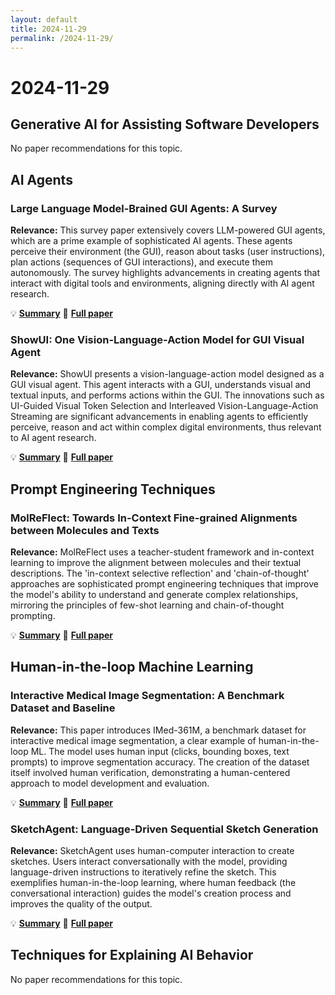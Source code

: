 ```yaml
---
layout: default
title: 2024-11-29
permalink: /2024-11-29/
---
```


# 2024-11-29

## Generative AI for Assisting Software Developers

No paper recommendations for this topic.

## AI Agents

### Large Language Model-Brained GUI Agents: A Survey

**Relevance:** This survey paper extensively covers LLM-powered GUI agents, which are a prime example of sophisticated AI agents. These agents perceive their environment (the GUI), reason about tasks (user instructions), plan actions (sequences of GUI interactions), and execute them autonomously. The survey highlights advancements in creating agents that interact with digital tools and environments, aligning directly with AI agent research.

💡 **[Summary](2411.18279/)** 📄 **[Full paper](https://arxiv.org/pdf/2411.18279)**

### ShowUI: One Vision-Language-Action Model for GUI Visual Agent

**Relevance:** ShowUI presents a vision-language-action model designed as a GUI visual agent. This agent interacts with a GUI, understands visual and textual inputs, and performs actions within the GUI.  The innovations such as UI-Guided Visual Token Selection and Interleaved Vision-Language-Action Streaming are significant advancements in enabling agents to efficiently perceive, reason and act within complex digital environments, thus relevant to AI agent research.

💡 **[Summary](2411.17465/)** 📄 **[Full paper](https://arxiv.org/pdf/2411.17465)**

## Prompt Engineering Techniques

### MolReFlect: Towards In-Context Fine-grained Alignments between Molecules and Texts

**Relevance:** MolReFlect uses a teacher-student framework and in-context learning to improve the alignment between molecules and their textual descriptions. The 'in-context selective reflection' and 'chain-of-thought' approaches are sophisticated prompt engineering techniques that improve the model's ability to understand and generate complex relationships, mirroring the principles of few-shot learning and chain-of-thought prompting.

💡 **[Summary](2411.14721/)** 📄 **[Full paper](https://arxiv.org/pdf/2411.14721)**

## Human-in-the-loop Machine Learning

### Interactive Medical Image Segmentation: A Benchmark Dataset and Baseline

**Relevance:** This paper introduces IMed-361M, a benchmark dataset for interactive medical image segmentation, a clear example of human-in-the-loop ML.  The model uses human input (clicks, bounding boxes, text prompts) to improve segmentation accuracy. The creation of the dataset itself involved human verification, demonstrating a human-centered approach to model development and evaluation.

💡 **[Summary](2411.12814/)** 📄 **[Full paper](https://arxiv.org/pdf/2411.12814)**

### SketchAgent: Language-Driven Sequential Sketch Generation

**Relevance:** SketchAgent uses human-computer interaction to create sketches. Users interact conversationally with the model, providing language-driven instructions to iteratively refine the sketch.  This exemplifies human-in-the-loop learning, where human feedback (the conversational interaction) guides the model's creation process and improves the quality of the output.

💡 **[Summary](2411.17673/)** 📄 **[Full paper](https://arxiv.org/pdf/2411.17673)**

## Techniques for Explaining AI Behavior

No paper recommendations for this topic.

